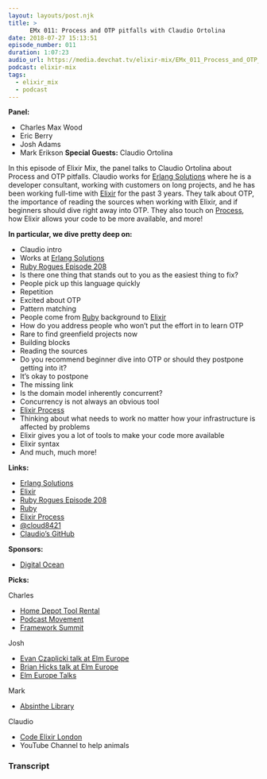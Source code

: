 ```yaml
---
layout: layouts/post.njk
title: >
      EMx 011: Process and OTP pitfalls with Claudio Ortolina
date: 2018-07-27 15:13:51
episode_number: 011
duration: 1:07:23
audio_url: https://media.devchat.tv/elixir-mix/EMx_011_Process_and_OTP_pitfalls_with_Claudio_Ortolina.mp3
podcast: elixir-mix
tags: 
  - elixir_mix
  - podcast
---
```


 **Panel:**

- Charles Max Wood
- Eric Berry
- Josh Adams
- Mark Erikson
**Special Guests:** Claudio Ortolina

In this episode of Elixir Mix, the panel talks to Claudio Ortolina about Process and OTP pitfalls. Claudio works for [Erlang Solutions](https://www.erlang-solutions.com/) where he is a developer consultant, working with customers on long projects, and he has been working full-time with [Elixir](https://elixir-lang.org/) for the past 3 years. They talk about OTP, the importance of reading the sources when working with Elixir, and if beginners should dive right away into OTP. They also touch on [Process](https://elixir-lang.org/getting-started/processes.html), how Elixir allows your code to be more available, and more!

**In particular, we dive pretty deep on:**

- Claudio intro
- Works at [Erlang Solutions](https://www.erlang-solutions.com/)
- [Ruby Rogues Episode 208](https://devchat.tv/ruby-rogues/208-rr-erlang-with-francesco-cesarini)
- Is there one thing that stands out to you as the easiest thing to fix?
- People pick up this language quickly
- Repetition
- Excited about OTP
- Pattern matching
- People come from [Ruby](https://www.ruby-lang.org/en/) background to [Elixir](https://elixir-lang.org/)
- How do you address people who won’t put the effort in to learn OTP
- Rare to find greenfield projects now
- Building blocks
- Reading the sources
- Do you recommend beginner dive into OTP or should they postpone getting into it?
- It’s okay to postpone
- The missing link
- Is the domain model inherently concurrent?
- Concurrency is not always an obvious tool
- [Elixir Process](https://elixir-lang.org/getting-started/processes.html)
- Thinking about what needs to work no matter how your infrastructure is affected by problems
- Elixir gives you a lot of tools to make your code more available
- Elixir syntax
- And much, much more!

**Links:**

- [Erlang Solutions](https://www.erlang-solutions.com/)
- [Elixir](https://elixir-lang.org/)
- [Ruby Rogues Episode 208](https://devchat.tv/ruby-rogues/208-rr-erlang-with-francesco-cesarini)
- [Ruby](https://www.ruby-lang.org/en/)
- [Elixir Process](https://elixir-lang.org/getting-started/processes.html)
- [@cloud8421](https://twitter.com/cloud8421?lang=en)
- [Claudio’s GitHub](https://github.com/cloud8421)

**Sponsors:**

- [Digital Ocean](https://www.digitalocean.com/)

**Picks:**

Charles

- [Home Depot Tool Rental](https://www.homedepot.com/c/tool_and_truck_rental)
- [Podcast Movement](https://podcastmovement.com/)
- [Framework Summit](https://www.frameworksummit.com/)

Josh

- [Evan Czaplicki talk at Elm Europe](https://www.youtube.com/watch?v=uGlzRt-FYto)
- [Brian Hicks talk at Elm Europe](https://www.youtube.com/watch?v=yVn7FOQuwDM)
- [Elm Europe Talks](https://www.youtube.com/channel/UCT5HLUjjXdqUSUnpblFNOwQ/featured)

Mark

- [Absinthe Library](http://absinthe-graphql.org/)

Claudio

- [Code Elixir London](https://codesync.global/conferences/code-elixir-2018/)
- YouTube Channel to help animals


### Transcript


